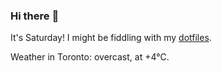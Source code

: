 ### Hi there :wave:

It's Saturday! I might be fiddling with my [dotfiles](https://github.com/bewuethr/dotfiles).

Weather in Toronto: overcast, at +4°C.
